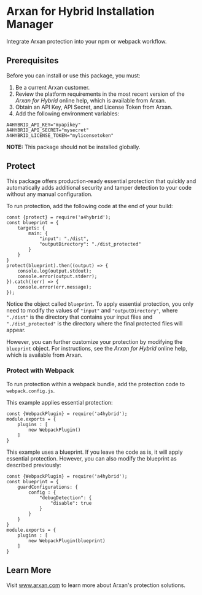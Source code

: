 # Arxan for Hybrid Installation Manager

Integrate Arxan protection into your npm or webpack workflow.

## Prerequisites

Before you can install or use this package, you must:

1. Be a current Arxan customer.
2. Review the platform requirements in the most recent version of the *Arxan for Hybrid* online help, which is available from Arxan.
3. Obtain an API Key, API Secret, and License Token from Arxan.
4. Add the following environment variables:

```
A4HYBRID_API_KEY="myapikey"
A4HYBRID_API_SECRET="mysecret"
A4HYBRID_LICENSE_TOKEN="mylicensetoken"
```

**NOTE:** This package should not be installed globally.

## Protect

This package offers production-ready essential protection that quickly and automatically adds additional security and tamper detection to your code without any manual configuration.

To run protection, add the following code at the end of your build:

```
const {protect} = require('a4hybrid');
const blueprint = {
    targets: {
        main: {
            "input": "./dist",
            "outputDirectory": "./dist_protected"
        }
    }
}
protect(blueprint).then((output) => {
    console.log(output.stdout);
    console.error(output.stderr);
}).catch((err) => {
    console.error(err.message);
});
```

Notice the object called `blueprint`. To apply essential protection, you only need to modify the values of `"input"` and `"outputDirectory"`, where `"./dist"` is the directory that contains your input files and `"./dist_protected"` is the directory where the final protected files will appear.

However, you can further customize your protection by modifying the `blueprint` object. For instructions, see the *Arxan for Hybrid* online help, which is available from Arxan.


### Protect with Webpack

To run protection within a webpack bundle, add the protection code to `webpack.config.js`.

This example applies essential protection:

```
const {WebpackPlugin} = require('a4hybrid');
module.exports = {
    plugins : [
        new WebpackPlugin()
    ]
}
```

This example uses a blueprint. If you leave the code as is, it will apply essential protection. However, you can also modify the blueprint as described previously:

```
const {WebpackPlugin} = require('a4hybrid');
const blueprint = {
    guardConfigurations: {
        config : {
            "debugDetection": {
                "disable": true
            }
        }
    }
}
module.exports = {
    plugins : [
        new WebpackPlugin(blueprint)
    ]
}
```

## Learn More

Visit www.arxan.com to learn more about Arxan's protection solutions.

